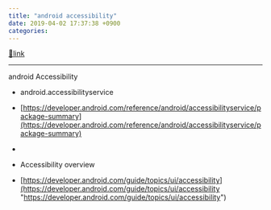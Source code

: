 ```yaml
---
title: "android accessibility"
date: 2019-04-02 17:37:38 +0900
categories: 
---
```

[🔗link](http://www.mins01.com/mh/tech/read/1269)
***


android Accessibility  


- android.accessibilityservice
- [https://developer.android.com/reference/android/accessibilityservice/package-summary](https://developer.android.com/reference/android/accessibilityservice/package-summary)

- 
- Accessibility overview
- [https://developer.android.com/guide/topics/ui/accessibility](https://developer.android.com/guide/topics/ui/accessibility "https://developer.android.com/guide/topics/ui/accessibility")



